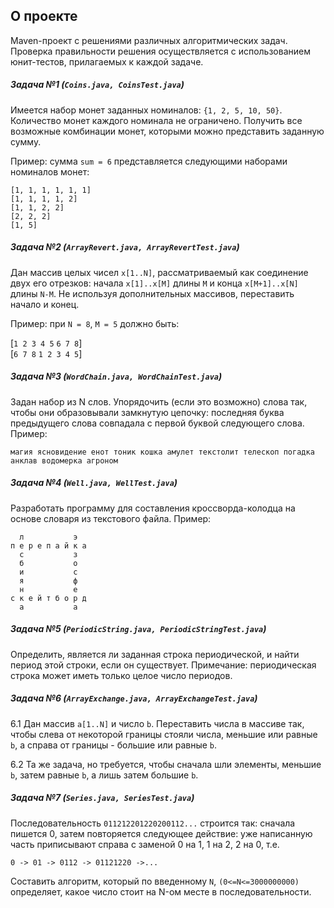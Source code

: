 ﻿## О проекте
Maven-проект с решениями различных алгоритмических задач. Проверка правильности решения осуществляется с использованием юнит-тестов, прилагаемых к каждой задаче.

##### Задача №1 (`Coins.java, CoinsTest.java`)

Имеется набор монет заданных номиналов: `{1, 2, 5, 10, 50}`. Количество монет каждого номинала не ограничено. Получить все возможные комбинации монет, которыми можно представить заданную сумму. 

Пример: сумма `sum = 6` представляется следующими наборами номиналов монет:  

```
[1, 1, 1, 1, 1, 1]  
[1, 1, 1, 1, 2]  
[1, 1, 2, 2]  
[2, 2, 2]  
[1, 5]  
```

##### Задача №2 (`ArrayRevert.java, ArrayRevertTest.java`)

Дан массив целых чисел `x[1..N]`, рассматриваемый как соединение двух его отрезков: начала `x[1]..x[M]` длины `M` и конца `x[M+1]..x[N]` длины `N-M`. Не используя дополнительных массивов, переставить начало и конец.

Пример: при `N = 8`, `M = 5` должно быть:  

\[`1 2 3 4 5` `6 7 8`\]   
\[`6 7 8` `1 2 3 4 5`\]

##### Задача №3 (`WordChain.java, WordChainTest.java`)

Задан набор из N слов. Упорядочить (если это возможно) слова так, чтобы они образовывали замкнутую цепочку: последняя буква предыдущего слова совпадала с первой буквой следующего слова. Пример:

`магия ясновидение енот тоник кошка амулет текстолит телескоп погадка анклав водомерка агроном`

##### Задача №4 (`Well.java, WellTest.java`)

Разработать программу для составления кроссворда-колодца на основе словаря из текстового файла. Пример:

      л           э  
    п е р е п а й к а
      с           з  
      б           о  
      и           с  
      я           ф  
      н           е  
    с к е й т б о р д
      а           а  

##### Задача №5 (`PeriodicString.java, PeriodicStringTest.java`)

Определить, является ли заданная строка периодической, и найти период этой строки, если он существует. Примечание: периодическая строка может иметь только целое число периодов.

##### Задача №6 (`ArrayExchange.java, ArrayExchangeTest.java`)

6.1 Дан массив `a[1..N]` и число `b`. Переставить числа в массиве так, чтобы слева от некоторой границы стояли числа, меньшие или равные `b`, а справа от границы - большие или равные `b`.

6.2 Та же задача, но требуется, чтобы сначала шли элементы, меньшие `b`, затем равные `b`, а лишь затем большие `b`.

##### Задача №7 (`Series.java, SeriesTest.java`)

Последовательность `011212201220200112...` строится так: сначала пишется 0, затем повторяется следующее действие: уже написанную часть приписывают справа с заменой 0 на 1, 1 на 2, 2 на 0, т.е.

    0 -> 01 -> 0112 -> 01121220 ->...
    
Составить алгоритм, который по введенному `N`, `(0<=N<=3000000000)` определяет, какое число стоит на N-ом месте в последовательности.